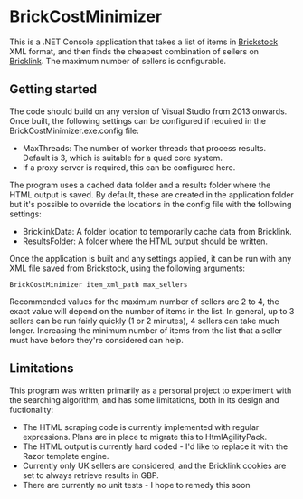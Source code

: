 # BrickCostMinimizer
This is a .NET Console application that takes a list of items in [Brickstock](http://brickstock.patrickbrans.com/) XML format, and then finds the cheapest combination of sellers on [Bricklink](http://www.bricklink.com). The maximum number of sellers is configurable.

## Getting started
The code should build on any version of Visual Studio from 2013 onwards. Once built, the following settings can be configured if required  in the BrickCostMinimizer.exe.config file:

- MaxThreads: The number of worker threads that process results. Default is 3, which is suitable for a quad core system.
- If a proxy server is required, this can be configured here.

The program uses a cached data folder and a results folder where the HTML output is saved. By default, these are created in the application folder but it's possible to override the locations in the config file with the following settings:

- BricklinkData: A folder location to temporarily cache data from Bricklink.
- ResultsFolder: A folder where the HTML output should be written.

Once the application is built and any settings applied, it can be run with any XML file saved from Brickstock, using the following arguments:

    BrickCostMinimizer item_xml_path max_sellers

Recommended values for the maximum number of sellers are 2 to 4, the exact value will depend on the number of items in the list. In general, up to 3 sellers can be run fairly quickly (1 or 2 minutes), 4 sellers can take much longer. Increasing the minimum number of items from the list that a seller must have before they're considered can help.

## Limitations

This program was written primarily as a personal project to experiment with the searching algorithm, and has some limitations, both in its design and fuctionality:

- The HTML scraping code is currently implemented with regular expressions. Plans are in place to migrate this to HtmlAgilityPack.
- The HTML output is currently hard coded - I'd like to replace it with the Razor template engine.
- Currently only UK sellers are considered, and the Bricklink cookies are set to always retrieve results in GBP.
- There are currently no unit tests - I hope to remedy this soon
